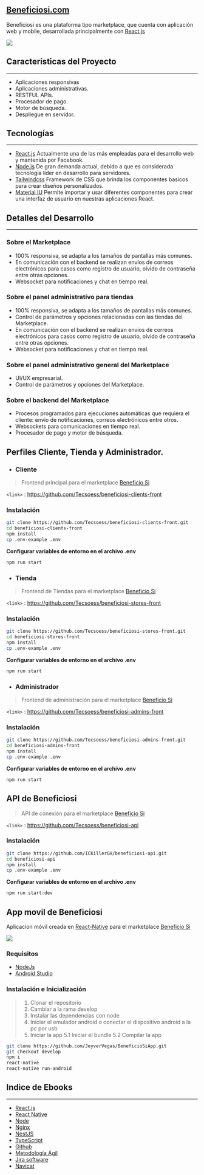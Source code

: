 ##  [Beneficiosi.com](http://tubeneficiosi.com/ "Beneficiosi.com")

Beneficiosi es una plataforma tipo marketplace, que cuenta con aplicación web y mobile, desarrollada principalmente con [React.js](https://es.reactjs.org/ "React.js")

![](https://i.imgur.com/NCqhG5D.jpg)


## Caracteristicas del Proyecto

------------
- Aplicaciones responsivas
- Aplicaciones administrativas.
- RESTFUL APIs.
- Procesador de pago.
- Motor de búsqueda.
- Despliegue en servidor.


## Tecnologías 
------------
- [React.js](https://github.com/Tecsoess/Ebook-React-js/wiki) Actualmente una de las más empleadas para el desarrollo web y mantenida por Facebook.
- [Node.js](https://github.com/Tecsoess/Node/wiki) De gran demanda actual, debido a que es considerada tecnología líder en desarrollo para servidores.
- [Tailwindcss](https://tailwindcss.com/ "Tailwindcss")  Framework de CSS que brinda los componentes basicos para crear diseños personalizados.
- [Material IU](https://mui.com/ "Material IU") Permite importar y usar diferentes componentes para crear una interfaz de usuario en nuestras aplicaciones React.



## Detalles del Desarrollo 
------------


###  Sobre el Marketplace
- 100% responsiva, se adapta a los tamaños de pantallas más comunes.
- En comunicación con el backend se realizan envíos de correos electrónicos para casos como registro de usuario, olvido de contraseña entre otras opciones.
- Websocket para notificaciones y chat en tiempo real.

###  Sobre el panel administrativo para tiendas
- 100% responsiva, se adapta a los tamaños de pantallas más comunes.
- Control de parámetros y opciones relacionadas con las tiendas del Marketplace.
- En comunicación con el backend se realizan envíos de correos electrónicos para casos como registro de usuario, olvido de contraseña entre otras opciones.
- Websocket para notificaciones y chat en tiempo real.

###   Sobre el panel administrativo general del Marketplace
- UI/UX empresarial.
- Control de parámetros y opciones del Marketplace.

###  Sobre el backend del Marketplace
- Procesos programados para ejecuciones automáticas que requiera el cliente: envío de notificaciones, correos electrónicos entre otros.
- Websockets para comunicaciones en tiempo real.
- Procesador de pago y motor de búsqueda.





































##  Perfiles Cliente, Tienda y Administrador.

- ###  Cliente
                    
>Frontend principal para el marketplace [Beneficio Si](http://tubeneficiosi.com "Beneficio Si")

`<link>` : <https://github.com/Tecsoess/beneficiosi-clients-front>

### Instalación


```bash
git clone https://github.com/Tecsoess/beneficiosi-clients-front.git
cd beneficiosi-clients-front
npm install
cp .env-example .env
```

**Configurar variables de entorno en el archivo .env**
```bash
npm run start
```

- ### Tienda
                    
>Frontend de Tiendas para el marketplace [Beneficio Si](http://tubeneficiosi.com "Beneficio Si")

`<link>` : <https://github.com/Tecsoess/beneficiosi-stores-front>

### Instalación


```bash
git clone https://github.com/Tecsoess/beneficiosi-stores-front.git
cd beneficiosi-stores-front
npm install
cp .env-example .env
```

**Configurar variables de entorno en el archivo .env**
```bash
npm run start
```

- ### Administrador
                    
>Frontend de administración para el marketplace [Beneficio Si](http://tubeneficiosi.com "Beneficio Si")

`<link>` : <https://github.com/Tecsoess/beneficiosi-admins-front>

### Instalación


```bash
git clone https://github.com/Tecsoess/beneficiosi-admins-front.git
cd beneficiosi-admins-front
npm install
cp .env-example .env
```

**Configurar variables de entorno en el archivo .env**
```bash
npm run start
```

##  API de Beneficiosi

                    
>API de conexión  para el marketplace [Beneficio Si](http://tubeneficiosi.com "Beneficio Si")

`<link>` : <https://github.com/Tecsoess/beneficiosi-api>

### Instalación


```bash
git clone https://github.com/ICKillerGH/beneficiosi-api.git
cd beneficiosi-api
npm install
cp .env-example .env
```

**Configurar variables de entorno en el archivo .env**
```bash
npm run start:dev
```

##  App movil de Beneficiosi
Aplicacion móvil creada en [React-Native](https://reactnative.dev/ "React-Native") para el marketplace  [Beneficio Si](http://tubeneficiosi.com "Beneficio Si")

![](https://i.imgur.com/L3T8VX5.png)

### Requisitos 
- [NodeJs](https://nodejs.org/es/download/ "NodeJs")
- [Android Studio](https://developer.android.com/studio?gclid=Cj0KCQjw3v6SBhCsARIsACyrRAklAulHdNbnheg7R3yCB_NN0UqXP8V6W6mZn-bcmsYbdBbIUHNcsGcaAq09EALw_wcB&gclsrc=aw.ds "Android Studio")





### Instalación e Inicialización

> 1. Clonar el repositorio
>2. Cambiar a la rama develop
>3. Instalar las dependencias con node
>4. Iniciar el emulador android o conectar el dispositivo android a la pc por usb
>5. Iniciar la app
 >5.1  Iniciar el bundle
 > 5.2 Compilar la app
 
```bash
git clone https://github.com/JeyverVegas/BeneficioSiApp.git
git checkout develop
npm i
react-native
react-native run-android
```



##   Indice de Ebooks
------------

* [React.js](https://github.com/Tecsoess/Ebook-React-js/wiki) 
* [React Native](https://github.com/Tecsoess/Ebook-React-Native/wiki)
* [Node](https://github.com/Tecsoess/Node/wiki) 
* [Nginx](https://github.com/Tecsoess/Nginx/wiki) 
* [NestJS](https://github.com/Tecsoess/NEST.JS/wiki) 
* [TypeScript ](https://github.com/Tecsoess/Typescript/wiki)
* [Github ](https://github.com/Tecsoess/GITHUB/wiki)
* [Metodología Ágil](https://github.com/Tecsoess/Metodologia-Agil/wiki)
* [Jira software](https://github.com/Tecsoess/Jira/wiki)
* [Navicat](https://github.com/Tecsoess/Navicat/wiki)





